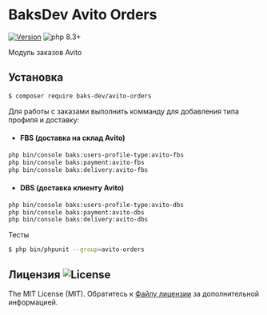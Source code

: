 # BaksDev Avito Orders

[![Version](https://img.shields.io/badge/version-7.1.2-blue)](https://github.com/baks-dev/avito-orders/releases)
![php 8.3+](https://img.shields.io/badge/php-min%208.3-red.svg)

Модуль заказов Avito

## Установка

``` bash
$ composer require baks-dev/avito-orders
```

Для работы с заказами выполнить комманду для добавления типа профиля и доставку:

* #### FBS (доставка на склад Avito)

``` bash
php bin/console baks:users-profile-type:avito-fbs
php bin/console baks:payment:avito-fbs
php bin/console baks:delivery:avito-fbs
```

* #### DBS (доставка клиенту Avito)

``` bash
php bin/console baks:users-profile-type:avito-dbs
php bin/console baks:payment:avito-dbs
php bin/console baks:delivery:avito-dbs
```

Тесты

``` bash
$ php bin/phpunit --group=avito-orders
```

## Лицензия ![License](https://img.shields.io/badge/MIT-green)

The MIT License (MIT). Обратитесь к [Файлу лицензии](LICENSE.md) за дополнительной информацией.

